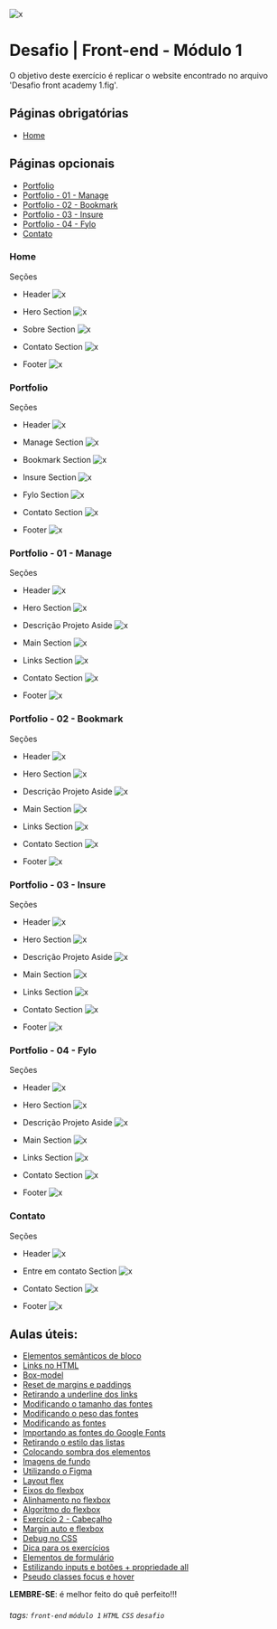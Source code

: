 ![x](https://i.imgur.com/xG74tOh.png)

# Desafio | Front-end - Módulo 1

O objetivo deste exercício é replicar o website encontrado no arquivo 'Desafio front academy 1.fig'.

## Páginas obrigatórias
 - [Home](#Home)

## Páginas opcionais
 - [Portfolio](#Portfolio)
 - [Portfolio - 01 - Manage](#Portfolio---01---Manage)
 - [Portfolio - 02 - Bookmark](#Portfolio---02---Bookmark)
 - [Portfolio - 03 - Insure](#Portfolio---03---Insure)
 - [Portfolio - 04 - Fylo](#Portfolio---04---Fylo)
 - [Contato](#Contato)

### Home

Seções

- Header ![x](https://i.imgur.com/Vwj9U0y.png)

- Hero Section ![x](https://i.imgur.com/tjYO6R6.png)

- Sobre Section ![x](https://i.imgur.com/KHPaEWW.png)

- Contato Section ![x](https://i.imgur.com/e88URFi.png)

- Footer ![x](https://i.imgur.com/P06m37L.png)

### Portfolio

Seções

- Header ![x](https://i.imgur.com/1pDIzMz.png)

- Manage Section ![x](https://i.imgur.com/jHweGIb.png)

- Bookmark Section ![x](https://i.imgur.com/uTpctrq.png)

- Insure Section ![x](https://i.imgur.com/BsAWB7m.png)

- Fylo Section ![x](https://i.imgur.com/W9s2afk.png)

- Contato Section ![x](https://i.imgur.com/e88URFi.png)

- Footer ![x](https://i.imgur.com/P06m37L.png)

### Portfolio - 01 - Manage

Seções

- Header ![x](https://i.imgur.com/1pDIzMz.png)

- Hero Section ![x](https://i.imgur.com/JYY2lNG.png)

- Descrição Projeto Aside ![x](https://i.imgur.com/uEgRim6.png)

- Main Section 
![x](https://i.imgur.com/O1JyZtK.png)

- Links Section ![x](https://i.imgur.com/zGJMDOE.png)

- Contato Section ![x](https://i.imgur.com/e88URFi.png)

- Footer ![x](https://i.imgur.com/P06m37L.png)

### Portfolio - 02 - Bookmark

Seções

- Header ![x](https://i.imgur.com/1pDIzMz.png)

- Hero Section ![x](https://i.imgur.com/ag3Madi.png)

- Descrição Projeto Aside 
![x](https://i.imgur.com/JDvgptu.png)

- Main Section 
![x](https://i.imgur.com/T41K6z3.png)

- Links Section ![x](https://i.imgur.com/UpCLzFL.png)

- Contato Section ![x](https://i.imgur.com/e88URFi.png)

- Footer ![x](https://i.imgur.com/P06m37L.png)

### Portfolio - 03 - Insure

Seções

- Header ![x](https://i.imgur.com/1pDIzMz.png)

- Hero Section ![x](https://i.imgur.com/yJMQ0iJ.png)

- Descrição Projeto Aside 
![x](https://i.imgur.com/zofNYva.png)

- Main Section 
![x](https://i.imgur.com/BMMJXlz.png)

- Links Section ![x](https://i.imgur.com/9fYN4lI.png)

- Contato Section ![x](https://i.imgur.com/e88URFi.png)

- Footer ![x](https://i.imgur.com/P06m37L.png)

### Portfolio - 04 - Fylo

Seções

- Header ![x](https://i.imgur.com/1pDIzMz.png)

- Hero Section ![x](https://i.imgur.com/7IcYjiF.png)

- Descrição Projeto Aside 
![x](https://i.imgur.com/fKuRKYX.png)

- Main Section 
![x](https://i.imgur.com/MQC6y17.png)

- Links Section ![x](https://i.imgur.com/3WGHl8V.png)

- Contato Section ![x](https://i.imgur.com/e88URFi.png)

- Footer ![x](https://i.imgur.com/P06m37L.png)

### Contato

Seções

- Header ![x](https://i.imgur.com/ubDorki.png)

- Entre em contato Section ![x](https://i.imgur.com/4GLs5Iw.png)

- Contato Section ![x](https://i.imgur.com/VvO2m7w.png)

- Footer ![x](https://i.imgur.com/P06m37L.png)

## Aulas úteis:
- [Elementos semânticos de bloco](https://plataforma.cubos.academy/curso/b0149c95-5986-4ac2-ac4c-a0f323353f26/data/11/06/2021/aula/11e59f3b-d961-4020-9393-25f6a4b1bd7f/11049bbc-df32-43fb-8f01-1b0026b8ada5)
- [Links no HTML](https://plataforma.cubos.academy/curso/b0149c95-5986-4ac2-ac4c-a0f323353f26/data/11/06/2021/aula/11e59f3b-d961-4020-9393-25f6a4b1bd7f/f336d05d-510a-4a4d-80e5-9d2e0445b217)
- [Box-model](https://plataforma.cubos.academy/curso/b0149c95-5986-4ac2-ac4c-a0f323353f26/data/15/06/2021/aula/daa49ac8-8fe1-44bc-a5c7-cf4fbcfe4c36/c1f38206-3243-4ecb-a2fb-3b6874b8aba8)
- [Reset de margins e paddings](https://plataforma.cubos.academy/curso/b0149c95-5986-4ac2-ac4c-a0f323353f26/data/15/06/2021/aula/daa49ac8-8fe1-44bc-a5c7-cf4fbcfe4c36/57e76fdf-f4c9-4732-8a7f-af78c65a1e8b)
- [Retirando a underline dos links](https://plataforma.cubos.academy/curso/b0149c95-5986-4ac2-ac4c-a0f323353f26/data/17/06/2021/aula/7dd4a93d-4a34-4b7b-81a5-9d8b7e4638a4/989e69d3-2c8c-4cf6-a184-607de0021c1d)
- [Modificando o tamanho das fontes](https://plataforma.cubos.academy/curso/b0149c95-5986-4ac2-ac4c-a0f323353f26/data/17/06/2021/aula/7dd4a93d-4a34-4b7b-81a5-9d8b7e4638a4/31a3c92f-f742-45fb-94b4-a29a834a4210)
- [Modificando o peso das fontes](https://plataforma.cubos.academy/curso/b0149c95-5986-4ac2-ac4c-a0f323353f26/data/17/06/2021/aula/7dd4a93d-4a34-4b7b-81a5-9d8b7e4638a4/4f70de3e-df04-4137-8fed-82733dbd013c)
- [Modificando as fontes](https://plataforma.cubos.academy/curso/b0149c95-5986-4ac2-ac4c-a0f323353f26/data/17/06/2021/aula/7dd4a93d-4a34-4b7b-81a5-9d8b7e4638a4/efec4ace-0cf1-4866-8520-51a74fa7ce32)
- [Importando as fontes do Google Fonts](https://plataforma.cubos.academy/curso/b0149c95-5986-4ac2-ac4c-a0f323353f26/data/17/06/2021/aula/7dd4a93d-4a34-4b7b-81a5-9d8b7e4638a4/d4b1f445-f2f5-41dd-b500-fbdb30bff7ac)
- [Retirando o estilo das listas](https://plataforma.cubos.academy/curso/b0149c95-5986-4ac2-ac4c-a0f323353f26/data/17/06/2021/aula/7dd4a93d-4a34-4b7b-81a5-9d8b7e4638a4/81343b26-53eb-4af3-a82b-d69a2aee2715)
- [Colocando sombra dos elementos](https://plataforma.cubos.academy/curso/b0149c95-5986-4ac2-ac4c-a0f323353f26/data/17/06/2021/aula/7dd4a93d-4a34-4b7b-81a5-9d8b7e4638a4/df69a31b-e81b-4291-a5d0-4bf42718912a)
- [Imagens de fundo](https://plataforma.cubos.academy/curso/b0149c95-5986-4ac2-ac4c-a0f323353f26/data/17/06/2021/aula/7dd4a93d-4a34-4b7b-81a5-9d8b7e4638a4/62384640-0458-4459-bbe5-4a22a550e204)
- [Utilizando o Figma](https://plataforma.cubos.academy/curso/b0149c95-5986-4ac2-ac4c-a0f323353f26/data/17/06/2021/aula/7dd4a93d-4a34-4b7b-81a5-9d8b7e4638a4/0e2f98fb-9882-4221-aa78-63eb9e8e537f)
- [Layout flex](https://plataforma.cubos.academy/curso/b0149c95-5986-4ac2-ac4c-a0f323353f26/data/22/06/2021/aula/705a3d39-f5ea-4172-b4b1-2fca8f4d68b7/6b05a72d-78ee-420a-b4d0-3a3e3b8bd230)
- [Eixos do flexbox](https://plataforma.cubos.academy/curso/b0149c95-5986-4ac2-ac4c-a0f323353f26/data/22/06/2021/aula/705a3d39-f5ea-4172-b4b1-2fca8f4d68b7/ce0e9249-e11e-4f3e-8a38-874e0fd5382b)
- [Alinhamento no flexbox](https://plataforma.cubos.academy/curso/b0149c95-5986-4ac2-ac4c-a0f323353f26/data/22/06/2021/aula/705a3d39-f5ea-4172-b4b1-2fca8f4d68b7/857e732f-2d13-4269-b49e-e846f65e7d9e)
- [Algoritmo do flexbox](https://plataforma.cubos.academy/curso/b0149c95-5986-4ac2-ac4c-a0f323353f26/data/22/06/2021/aula/705a3d39-f5ea-4172-b4b1-2fca8f4d68b7/093cf90e-af63-428d-904d-3c7a300409a3)
- [Exercício 2 - Cabeçalho](https://plataforma.cubos.academy/curso/b0149c95-5986-4ac2-ac4c-a0f323353f26/data/22/06/2021/aula/705a3d39-f5ea-4172-b4b1-2fca8f4d68b7/9a9b7ec4-c7e6-4df9-8221-736ea31f9bab)
- [Margin auto e flexbox](https://plataforma.cubos.academy/curso/b0149c95-5986-4ac2-ac4c-a0f323353f26/data/22/06/2021/aula/705a3d39-f5ea-4172-b4b1-2fca8f4d68b7/24a6301d-6b52-4cdd-97ee-7a7361494d56)
- [Debug no CSS](https://plataforma.cubos.academy/curso/b0149c95-5986-4ac2-ac4c-a0f323353f26/data/22/06/2021/aula/705a3d39-f5ea-4172-b4b1-2fca8f4d68b7/f22cf313-e2c8-4c9e-b8ac-9e803c883d0e)
- [Dica para os exercícios](https://plataforma.cubos.academy/curso/b0149c95-5986-4ac2-ac4c-a0f323353f26/data/29/06/2021/aula/edfef987-4b18-49a2-9b2d-bfbfa46f89a3/c81bad48-d76c-45fa-b851-cd1c8e111a7d)
- [Elementos de formulário](https://plataforma.cubos.academy/curso/b0149c95-5986-4ac2-ac4c-a0f323353f26/data/01/07/2021/aula/afe206e8-269c-45a4-8830-3f7a4fc9e1c6/55ed4555-3325-4b73-8bec-d98218fa61a2)
- [Estilizando inputs e botões + propriedade all](https://plataforma.cubos.academy/curso/b0149c95-5986-4ac2-ac4c-a0f323353f26/data/01/07/2021/aula/afe206e8-269c-45a4-8830-3f7a4fc9e1c6/383edf9e-04f7-4cb9-89fe-594fc07b803c)
- [Pseudo classes focus e hover](https://plataforma.cubos.academy/curso/b0149c95-5986-4ac2-ac4c-a0f323353f26/data/01/07/2021/aula/afe206e8-269c-45a4-8830-3f7a4fc9e1c6/e0f440b4-907b-4ebf-aeb1-726385b37241)

**LEMBRE-SE**: é melhor feito do quê perfeito!!!



###### tags: `front-end` `módulo 1` `HTML` `CSS` `desafio`
